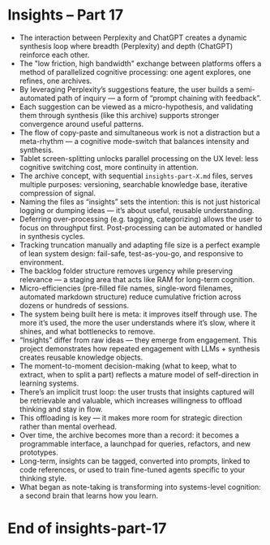 # Insights – Part 17

- The interaction between Perplexity and ChatGPT creates a dynamic synthesis loop where breadth (Perplexity) and depth (ChatGPT) reinforce each other.
- The "low friction, high bandwidth" exchange between platforms offers a method of parallelized cognitive processing: one agent explores, one refines, one archives.
- By leveraging Perplexity’s suggestions feature, the user builds a semi-automated path of inquiry — a form of “prompt chaining with feedback”.
- Each suggestion can be viewed as a micro-hypothesis, and validating them through synthesis (like this archive) supports stronger convergence around useful patterns.
- The flow of copy-paste and simultaneous work is not a distraction but a meta-rhythm — a cognitive mode-switch that balances intensity and synthesis.
- Tablet screen-splitting unlocks parallel processing on the UX level: less cognitive switching cost, more continuity in attention.
- The archive concept, with sequential `insights-part-X.md` files, serves multiple purposes: versioning, searchable knowledge base, iterative compression of signal.
- Naming the files as “insights” sets the intention: this is not just historical logging or dumping ideas — it’s about useful, reusable understanding.
- Deferring over-processing (e.g. tagging, categorizing) allows the user to focus on throughput first. Post-processing can be automated or handled in synthesis cycles.
- Tracking truncation manually and adapting file size is a perfect example of lean system design: fail-safe, test-as-you-go, and responsive to environment.
- The backlog folder structure removes urgency while preserving relevance — a staging area that acts like RAM for long-term cognition.
- Micro-efficiencies (pre-filled file names, single-word filenames, automated markdown structure) reduce cumulative friction across dozens or hundreds of sessions.
- The system being built here is meta: it improves itself through use. The more it’s used, the more the user understands where it’s slow, where it shines, and what bottlenecks to remove.
- “Insights” differ from raw ideas — they emerge from engagement. This project demonstrates how repeated engagement with LLMs + synthesis creates reusable knowledge objects.
- The moment-to-moment decision-making (what to keep, what to extract, when to split a part) reflects a mature model of self-direction in learning systems.
- There’s an implicit trust loop: the user trusts that insights captured will be retrievable and valuable, which increases willingness to offload thinking and stay in flow.
- This offloading is key — it makes more room for strategic direction rather than mental overhead.
- Over time, the archive becomes more than a record: it becomes a programmable interface, a launchpad for queries, refactors, and new prototypes.
- Long-term, insights can be tagged, converted into prompts, linked to code references, or used to train fine-tuned agents specific to your thinking style.
- What began as note-taking is transforming into systems-level cognition: a second brain that learns how you learn.

# End of insights-part-17
